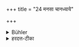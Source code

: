 +++
title = "24 मनसा चानध्याये"

+++

<details><summary>Bühler</summary>

24. If a stoppage of study is enjoined (for the day, he shall recite the daily portion) mentally.
</details>

<details><summary>हरदत्त-टीका</summary>

## सूत्रम्
मनसा चाऽनध्याये ॥२०॥  
### टिप्पनी
अनध्याये च मनसाऽधीयीत नित्यस्वाध्यायम् ॥ २० ॥
</details>
